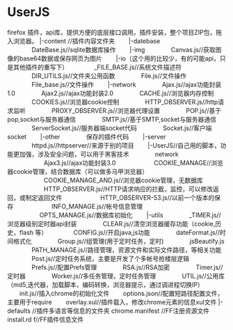 # UserJS
firefox 插件，api库，提供方便的底层接口调用。插件安装，整个项目ZIP包，拖入浏览器。
|-content //插件内容文件夹
　　|-datebase
　　　　DateBase.js//sqlite数据库操作
　　|-img
　　　　Canvas.js//获取图像的base64数据或保存网页为图片
　　|-io（这个用的比较少，有的可能api，只是其他插件的重写下）
　　　　_FILE_BASE.js//系统文件描述符
　　　　DIR_UTILS.js//文件夹公用函数
　　　　File.js//文件操作
　　　　File_base.js//文件操作
　　|-network
　　　　Ajax.js//ajax功能封装1.0
　　　　Ajax2.js//ajax功能封装2.0
　　　　CACHE.js//浏览器内存控制
　　　　COOKIES.js//浏览器cookie控制
　　　　HTTP_OBSERVER.js//http请求监听
　　　　PROXY_OBSERVER.js//浏览器代理设置
　　　　POP.js//基于pop,socket与服务器通信
　　　　SMTP.js//基于SMTP,socket与服务器通信
　　　　ServerSocket.js//服务器端socket代码
　　　　Socket.js//客户端socket
　　|-other
　　　　保存的插件代码
　　|-server
　　　　httpd.js//httpserver//来源于别的项目
　　|-UserJS//自己用的脚本，功能更加强，涉及安全问题，可以用于黑客技术
　　　　network
　　　　　　Ajax3.js//ajax功能封装3.0
　　　　　　COOKIE_MANAGE//浏览器cookie管理，结合数据库（可以做多马甲浏览器）
　　　　　　COOKIE_MANAGE_AND.js//浏览器cookie管理，无数据库
　　　　　　HTTP_OBSERVER.js//HTTP请求响应的拦截，监控，可以修改返回，或制定返回文件
　　　　　　HTTP_OBSERVER-53.js//以前一个版本的保存
　　　　　　INFO_MANAGE.js//帐号信息管理
　　  　　　OPTS_MANAGE.js//数据库初始化
　　|-utils
　　　　_TIMER.js//浏览器级别定时器api封装
　　　　CLEAR.js//清空浏览器缓存功能（cookie,历史，flash 等）
　　　　CONFIG.js//开启java,js功能
　　　　dateFormat.js//时间格式化
　　　　Group.js//组管理(用于定时任务，定时)
　　　　jsBeautify.js
　　　　PATH_MANAGE.js//路径管理，资源文件和实际文件路径，等相关功能
　　　　Post.js//定时任务系统，主要是开发了个多帐号抢楼层逻辑
　　　　Prefs.js//配置Prefs管理
　　　　RSA.js//RSA加密
　　　　Timer.js//定时器
　　　　Worker.js//多任务管理，定时任务管理
　　　　UTIL.js//公用库（md5,迭代器，加载脚本，编码转换，浏览器提示，通过调进程切换IP）
　　init.js//插入chrome的初始化文件
　　options.json//配置短路径配置文件，主要用于require
　　overlay.xul//插件载入，修改chrome元素的信息xul文件
|-defaults //插件多语言等信息的文件夹
chrome.manifest //FF注册资源文件
install.rd f//FF插件信息文件
